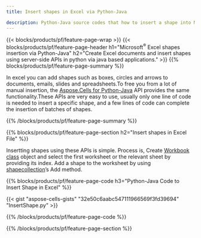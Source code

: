 ```yaml
---
title: Insert shapes in Excel via Python-Java 

description: Python-Java source codes that how to insert a shape into Microsoft Excel files using Python-Java Library. 
---
```


{{< blocks/products/pf/feature-page-wrap >}}
{{< blocks/products/pf/feature-page-header h1="Microsoft<sup>&reg;</sup> Excel shapes insertion via Python-Java" h2="Create Excel documents and insert shapes using server-side APIs in python via java based applications." >}}
{{% blocks/products/pf/feature-page-summary %}}

In excel you can add shapes such as boxes, circles and arrows to documents, emails, slides and spreadsheets.To free you from a lot of manual insertion, the [Aspose.Cells for Python-Java](https://releases.aspose.com/cells/python-java) API provides the same functionality.These APIs are very easy to use, usually only one line of code is needed to insert a specific shape, and a few lines of code can complete the insertion of batches of shapes.

{{% /blocks/products/pf/feature-page-summary  %}}

{{% blocks/products/pf/feature-page-section  h2="Insert shapes in Excel File" %}}

Insertting shapes using these APIs is simple. Process is, Create [Workbook class](https://reference.aspose.com/cells/python-java/asposecells.api/Workbook) object and select the first worksheet or the relevant sheet by providing its index. Add a shape to the worksheet by using [shapecollection](https://reference.aspose.com/cells/python-java/asposecells.api/ShapeCollection)’s Add method.

{{% blocks/products/pf/feature-page-code h3="Python-Java Code to Insert Shape in Excel" %}}

{{< gist "aspose-cells-gists" "32e50c6aabc547111966569f3fd39694" "InsertShape.py" >}}

{{% /blocks/products/pf/feature-page-code  %}}

{{% /blocks/products/pf/feature-page-section %}}
